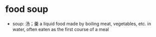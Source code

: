 # food soup

- soup: 汤；羹 a liquid food made by boiling meat, vegetables, etc. in water, often eaten as the first course of a meal
